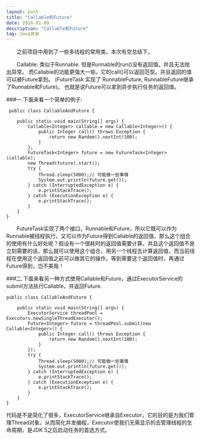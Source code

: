 ```yaml
---
layout: post
title: "Callable和Future"
date: 2018-01-09
description: "Callable和Future"
tag: Java并发
---
```


　　之前项目中用到了一些多线程的常用类。本次有空总结下。

　　Callable: 
类似于Runnable. 但是Runnable的run()没有返回值。并且无法抛出异常。
而Callable的功能更强大一些。它的call()可以返回范型。并且返回的值可以被Future拿到。
(FutureTask 实现了 RunnableFuture, RunnableFuture继承了Runnable和Future)。
也就是说Future可以拿到异步执行任务的返回值。

###一.下面来看一个简单的例子:

```
 public class CallableAndFuture {

    public static void main(String[] args) {
        Callable<Integer> callable = new Callable<Integer>() {
            public Integer call() throws Exception {
                return new Random().nextInt(100);
            }
        };
        FutureTask<Integer> future = new FutureTask<Integer>(callable);
        new Thread(future).start();
        try {
            Thread.sleep(5000);// 可能做一些事情
            System.out.println(future.get());
        } catch (InterruptedException e) {
            e.printStackTrace();
        } catch (ExecutionException e) {
            e.printStackTrace();
        }
    }
}
```


　　FutureTask实现了两个接口，Runnable和Future，所以它既可以作为Runnable被线程执行，又可以作为Future得到Callable的返回值，那么这个组合的使用有什么好处呢？假设有一个很耗时的返回值需要计算，并且这个返回值不是立刻需要的话，那么就可以使用这个组合，用另一个线程去计算返回值，而当前线程在使用这个返回值之前可以做其它的操作，等到需要这个返回值时，再通过Future得到，岂不美哉！


###二.下面来看另一种方式使用Callable和Future，通过ExecutorService的submit方法执行Callable，并返回Future.

```
public class CallableAndFuture {

    public static void main(String[] args) {
        ExecutorService threadPool = Executors.newSingleThreadExecutor();
        Future<Integer> future = threadPool.submit(new Callable<Integer>() {
            public Integer call() throws Exception {
                return new Random().nextInt(100);
            }
        });
        try {
            Thread.sleep(5000);// 可能做一些事情
            System.out.println(future.get());
        } catch (InterruptedException e) {
            e.printStackTrace();
        } catch (ExecutionException e) {
            e.printStackTrace();
        }
    }
}
```

代码是不是简化了很多，ExecutorService继承自Executor，它的目的是为我们管理Thread对象，从而简化并发编程，Executor使我们无需显示的去管理线程的生命周期，是JDK 5之后启动任务的首选方式。






